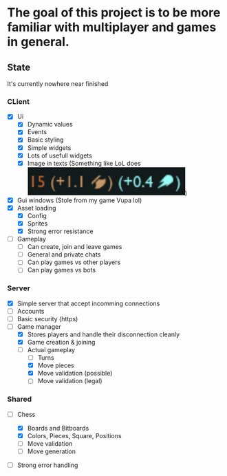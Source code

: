 # The goal of this project is to be more familiar with multiplayer and games in general.

## State
It's currently nowhere near finished

### CLient
- [x] Ui
    - [x] Dynamic values
    - [x] Events
    - [x] Basic styling
    - [X] Simple widgets
    - [x] Lots of usefull widgets
    - [x] Image in texts (Something like LoL does ![](assets/LoL_img_in_text.png))
- [x] Gui windows (Stole from my game Vupa lol)
- [x] Asset loading
    - [x] Config
    - [x] Sprites
    - [x] Strong error resistance
- [ ] Gameplay
    - [ ] Can create, join and leave games
    - [ ] General and private chats
    - [ ] Can play games vs other players
    - [ ] Can play games vs bots

### Server
- [x] Simple server that accept incomming connections
- [ ] Accounts
- [ ] Basic security (https)
- [ ] Game manager
    - [x] Stores players and handle their disconnection cleanly
    - [x] Game creation & joining
    - [ ] Actual gameplay 
        - [ ] Turns
        - [x] Move pieces
        - [x] Move validation (possible)
        - [ ] Move validation (legal)

### Shared
- [ ] Chess
    - [x] Boards and Bitboards
    - [x] Colors, Pieces, Square, Positions
    - [ ] Move validation
    - [ ] Move generation 
- [ ] Strong error handling



